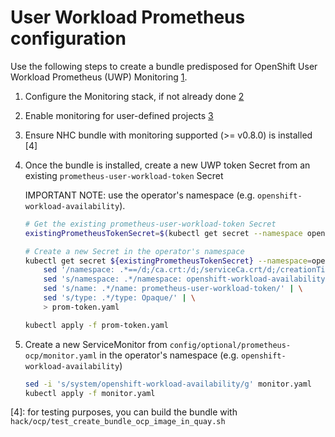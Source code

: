 # User Workload Prometheus configuration

Use the following steps to create a bundle predisposed for OpenShift User Workload Prometheus (UWP) Monitoring [1].

1. Configure the Monitoring stack, if not already done [2]
2. Enable monitoring for user-defined projects [3]
3. Ensure NHC bundle with monitoring supported (>= v0.8.0) is installed [4]
4. Once the bundle is installed, create a new UWP token Secret from an existing `prometheus-user-workload-token` Secret

    IMPORTANT NOTE: use the operator's namespace (e.g. `openshift-workload-availability`).

    ```bash
    # Get the existing prometheus-user-workload-token Secret
    existingPrometheusTokenSecret=$(kubectl get secret --namespace openshift-user-workload-monitoring | grep prometheus-user-workload-token | awk '{print $1}')

    # Create a new Secret in the operator's namespace
    kubectl get secret ${existingPrometheusTokenSecret} --namespace=openshift-user-workload-monitoring -o yaml | \
        sed '/namespace: .*==/d;/ca.crt:/d;/serviceCa.crt/d;/creationTimestamp:/d;/resourceVersion:/d;/uid:/d;/annotations/d;/kubernetes.io/d;' | \
        sed 's/namespace: .*/namespace: openshift-workload-availability/' | \
        sed 's/name: .*/name: prometheus-user-workload-token/' | \
        sed 's/type: .*/type: Opaque/' | \
        > prom-token.yaml

    kubectl apply -f prom-token.yaml
    ```

5. Create a new ServiceMonitor from `config/optional/prometheus-ocp/monitor.yaml` in the operator's namespace (e.g. `openshift-workload-availability`)

    ```bash
    sed -i 's/system/openshift-workload-availability/g' monitor.yaml
    kubectl apply -f monitor.yaml
    ```

[1]: https://docs.openshift.com/container-platform/4.15/monitoring/enabling-monitoring-for-user-defined-projects.html
[2]: https://docs.openshift.com/container-platform/4.15/monitoring/configuring-the-monitoring-stack.html
[3]: https://docs.openshift.com/container-platform/4.15/monitoring/enabling-monitoring-for-user-defined-projects.html#enabling-monitoring-for-user-defined-projects_enabling-monitoring-for-user-defined-projects
[4]: for testing purposes, you can build the bundle with `hack/ocp/test_create_bundle_ocp_image_in_quay.sh`
